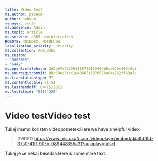 ```yaml
---
title: Video test
ms.author: pebaum
author: pebaum
manager: scotv
ms.audience: Admin
ms.topic: article
ms.service: o365-administration
ROBOTS: NOINDEX, NOFOLLOW
localization_priority: Priority
ms.collection: Adm_O365
ms.custom:
- "9003535"
- "6442"
ms.openlocfilehash: 202db7d7b29913867f058940db5eb12bc469f8d1
ms.sourcegitcommit: 8bc60ec34bc1e40685e3976576e04a2623f63a7c
ms.translationtype: MT
ms.contentlocale: sl-SI
ms.lasthandoff: 04/15/2021
ms.locfileid: "51824235"
---
```

# <a name="video-test"></a><span data-ttu-id="ee352-102">Video test</span><span class="sxs-lookup"><span data-stu-id="ee352-102">Video test</span></span>

<span data-ttu-id="ee352-103">Tukaj imamo koristen videoposnetek:</span><span class="sxs-lookup"><span data-stu-id="ee352-103">Here we have a helpful video:</span></span>

>[!VIDEO https://www.microsoft.com/videoplayer/embed/dda6df6d-37b0-41ff-905b-089448355a31?autoplay=false]

<span data-ttu-id="ee352-104">Tukaj je še nekaj besedila.</span><span class="sxs-lookup"><span data-stu-id="ee352-104">Here is some more text.</span></span>
